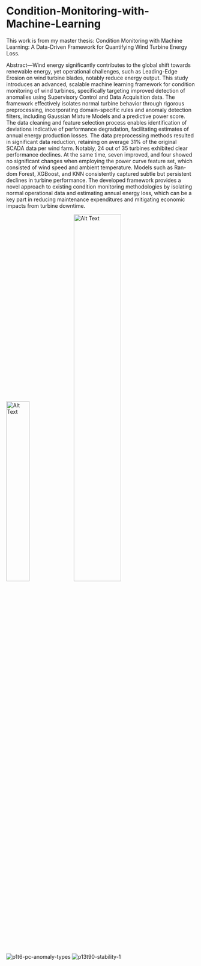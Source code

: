 # Condition-Monitoring-with-Machine-Learning
This work is from my master thesis: Condition Monitoring with Machine Learning: A Data-Driven Framework for Quantifying Wind Turbine Energy Loss.

Abstract—Wind energy significantly contributes to the global
shift towards renewable energy, yet operational challenges, such
as Leading-Edge Erosion on wind turbine blades, notably reduce
energy output. This study introduces an advanced, scalable
machine learning framework for condition monitoring of wind
turbines, specifically targeting improved detection of anomalies
using Supervisory Control and Data Acquisition data. The
framework effectively isolates normal turbine behavior through
rigorous preprocessing, incorporating domain-specific rules and
anomaly detection filters, including Gaussian Mixture Models
and a predictive power score. The data cleaning and feature
selection process enables identification of deviations indicative of
performance degradation, facilitating estimates of annual energy
production losses. The data preprocessing methods resulted in
significant data reduction, retaining on average 31% of the
original SCADA data per wind farm. Notably, 24 out of 35
turbines exhibited clear performance declines. At the same
time, seven improved, and four showed no significant changes
when employing the power curve feature set, which consisted
of wind speed and ambient temperature. Models such as Ran-
dom Forest, XGBoost, and KNN consistently captured subtle
but persistent declines in turbine performance. The developed
framework provides a novel approach to existing condition
monitoring methodologies by isolating normal operational data
and estimating annual energy loss, which can be a key part
in reducing maintenance expenditures and mitigating economic
impacts from turbine downtime.

<img src="https://github.com/user-attachments/assets/77e91d91-e595-4559-b885-c20199d709bd" alt="Alt Text" style="width:35%; height:auto;">


<img src="https://github.com/user-attachments/assets/fb70ffbf-7b5a-4ddf-b0ac-5ad9469a919b" alt="Alt Text" style="width:50%; height:auto;">

![p1t6-pc-anomaly-types](https://github.com/user-attachments/assets/d020115d-30d1-4b4c-9801-eed91c333142)
![p13t90-stability-1](https://github.com/user-attachments/assets/69ed50f8-e0ff-457a-8a54-4c4c8c28da38)


